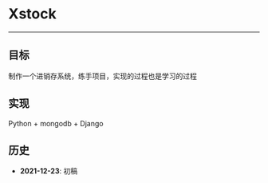 # Xstock

---

## 目标

制作一个进销存系统，练手项目，实现的过程也是学习的过程

## 实现

Python + mongodb + Django

## 历史

* **2021-12-23**: 初稿
